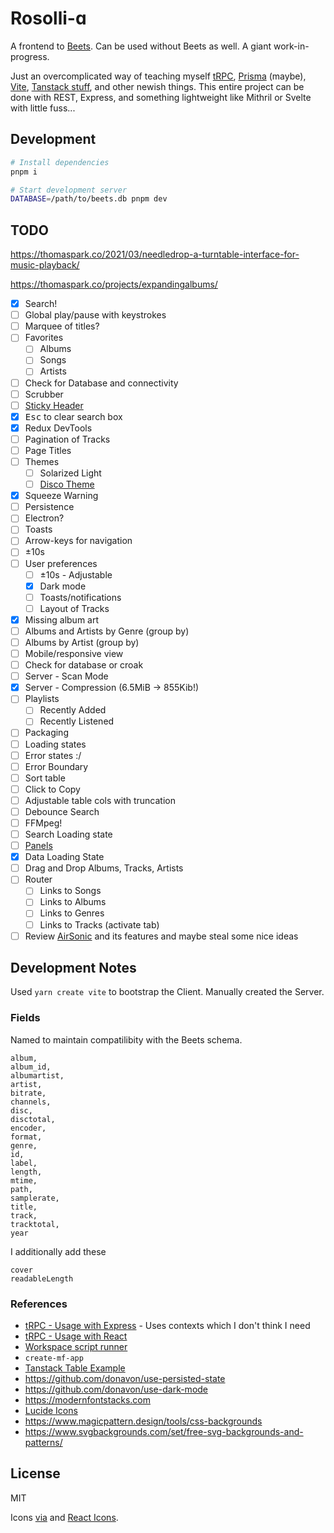 # Rosolli-ɑ

A frontend to [Beets](https://github.com/beetbox/beets). Can be used without Beets as well. A giant work-in-progress.

Just an overcomplicated way of teaching myself [tRPC](https://trpc.io/), [Prisma](https://www.prisma.io/) (maybe), [Vite](https://vitejs.dev/), [Tanstack stuff](https://tanstack.com/), and other newish things. This entire project can be done with REST, Express, and something lightweight like Mithril or Svelte with little fuss...

## Development

```bash
# Install dependencies
pnpm i

# Start development server
DATABASE=/path/to/beets.db pnpm dev
```

## TODO

https://thomaspark.co/2021/03/needledrop-a-turntable-interface-for-music-playback/

https://thomaspark.co/projects/expandingalbums/

- [x] Search!
- [ ] Global play/pause with keystrokes
- [ ] Marquee of titles?
- [ ] Favorites
  - [ ] Albums
  - [ ] Songs
  - [ ] Artists
- [ ] Check for Database and connectivity
- [ ] Scrubber
- [ ] [Sticky Header](https://codesandbox.io/s/0mk3qwpl4l?file=%2Fsrc%2Findex.js)
- [x] <kbd>Esc</kbd> to clear search box
- [x] Redux DevTools
- [ ] Pagination of Tracks
- [ ] Page Titles
- [ ] Themes
  - [ ] Solarized Light
  - [ ] [Disco Theme](https://marketplace.visualstudio.com/items?itemName=RobbOwen.synthwave-vscode)
- [x] Squeeze Warning
- [ ] Persistence
- [ ] Electron?
- [ ] Toasts
- [ ] Arrow-keys for navigation
- [ ] ±10s
- [ ] User preferences
  - [ ] ±10s - Adjustable
  - [x] Dark mode
  - [ ] Toasts/notifications
  - [ ] Layout of Tracks
- [x] Missing album art
- [ ] Albums and Artists by Genre (group by)
- [ ] Albums by Artist (group by)
- [ ] Mobile/responsive view
- [ ] Check for database or croak
- [ ] Server - Scan Mode
- [x] Server - Compression (6.5MiB -> 855Kib!)
- [ ] Playlists
  - [ ] Recently Added
  - [ ] Recently Listened
- [ ] Packaging
- [ ] Loading states
- [ ] Error states :/
- [ ] Error Boundary
- [ ] Sort table
- [ ] Click to Copy
- [ ] Adjustable table cols with truncation
- [ ] Debounce Search
- [ ] FFMpeg!
- [ ] Search Loading state
- [ ] [Panels](https://react-resizable-panels.vercel.app/examples/horizontal)
- [x] Data Loading State
- [ ] Drag and Drop Albums, Tracks, Artists
- [ ] Router
  - [ ] Links to Songs
  - [ ] Links to Albums
  - [ ] Links to Genres
  - [ ] Links to Tracks (activate tab)
- [ ] Review [AirSonic](https://github.com/airsonic-advanced/airsonic-advanced) and its features and maybe steal some nice ideas

## Development Notes

Used `yarn create vite` to bootstrap the Client. Manually created the Server.

### Fields

Named to maintain compatilibity with the Beets schema.

```
album,
album_id,
albumartist,
artist,
bitrate,
channels,
disc,
disctotal,
encoder,
format,
genre,
id,
label,
length,
mtime,
path,
samplerate,
title,
track,
tracktotal,
year
```

I additionally add these

```
cover
readableLength
```

### References

- [tRPC - Usage with Express](https://trpc.io/docs/express) - Uses contexts which I don't think I need
- [tRPC - Usage with React](https://trpc.io/docs/react)
- [Workspace script runner](https://www.npmjs.com/package/wsrun)
- `create-mf-app`
- [Tanstack Table Example](https://codesandbox.io/p/sandbox/friendly-matsumoto-nbvtwb)
- https://github.com/donavon/use-persisted-state
- https://github.com/donavon/use-dark-mode
- https://modernfontstacks.com
- [Lucide Icons](https://lucide.dev)
- https://www.magicpattern.design/tools/css-backgrounds
- https://www.svgbackgrounds.com/set/free-svg-backgrounds-and-patterns/

## License

MIT

Icons [via](https://www.flaticon.com/packs/healthy-food-2) and [React Icons](https://react-icons.github.io/react-icons/).
